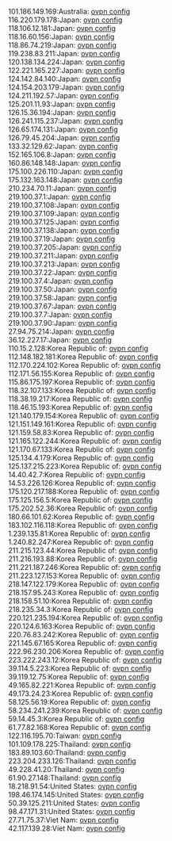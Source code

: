 101.186.149.169:Australia: [ovpn config](vpn/101_186_149_169.ovpn)  
116.220.179.178:Japan: [ovpn config](vpn/116_220_179_178.ovpn)  
118.106.12.181:Japan: [ovpn config](vpn/118_106_12_181.ovpn)  
118.16.60.156:Japan: [ovpn config](vpn/118_16_60_156.ovpn)  
118.86.74.219:Japan: [ovpn config](vpn/118_86_74_219.ovpn)  
119.238.83.211:Japan: [ovpn config](vpn/119_238_83_211.ovpn)  
120.138.134.224:Japan: [ovpn config](vpn/120_138_134_224.ovpn)  
122.221.165.227:Japan: [ovpn config](vpn/122_221_165_227.ovpn)  
124.142.84.140:Japan: [ovpn config](vpn/124_142_84_140.ovpn)  
124.154.203.179:Japan: [ovpn config](vpn/124_154_203_179.ovpn)  
124.211.192.57:Japan: [ovpn config](vpn/124_211_192_57.ovpn)  
125.201.11.93:Japan: [ovpn config](vpn/125_201_11_93.ovpn)  
126.15.36.194:Japan: [ovpn config](vpn/126_15_36_194.ovpn)  
126.241.115.237:Japan: [ovpn config](vpn/126_241_115_237.ovpn)  
126.65.174.131:Japan: [ovpn config](vpn/126_65_174_131.ovpn)  
126.79.45.204:Japan: [ovpn config](vpn/126_79_45_204.ovpn)  
133.32.129.62:Japan: [ovpn config](vpn/133_32_129_62.ovpn)  
152.165.106.8:Japan: [ovpn config](vpn/152_165_106_8.ovpn)  
160.86.148.148:Japan: [ovpn config](vpn/160_86_148_148.ovpn)  
175.100.226.110:Japan: [ovpn config](vpn/175_100_226_110.ovpn)  
175.132.163.148:Japan: [ovpn config](vpn/175_132_163_148.ovpn)  
210.234.70.11:Japan: [ovpn config](vpn/210_234_70_11.ovpn)  
219.100.37.1:Japan: [ovpn config](vpn/219_100_37_1.ovpn)  
219.100.37.108:Japan: [ovpn config](vpn/219_100_37_108.ovpn)  
219.100.37.109:Japan: [ovpn config](vpn/219_100_37_109.ovpn)  
219.100.37.125:Japan: [ovpn config](vpn/219_100_37_125.ovpn)  
219.100.37.138:Japan: [ovpn config](vpn/219_100_37_138.ovpn)  
219.100.37.19:Japan: [ovpn config](vpn/219_100_37_19.ovpn)  
219.100.37.205:Japan: [ovpn config](vpn/219_100_37_205.ovpn)  
219.100.37.211:Japan: [ovpn config](vpn/219_100_37_211.ovpn)  
219.100.37.213:Japan: [ovpn config](vpn/219_100_37_213.ovpn)  
219.100.37.22:Japan: [ovpn config](vpn/219_100_37_22.ovpn)  
219.100.37.4:Japan: [ovpn config](vpn/219_100_37_4.ovpn)  
219.100.37.50:Japan: [ovpn config](vpn/219_100_37_50.ovpn)  
219.100.37.58:Japan: [ovpn config](vpn/219_100_37_58.ovpn)  
219.100.37.67:Japan: [ovpn config](vpn/219_100_37_67.ovpn)  
219.100.37.7:Japan: [ovpn config](vpn/219_100_37_7.ovpn)  
219.100.37.90:Japan: [ovpn config](vpn/219_100_37_90.ovpn)  
27.94.75.214:Japan: [ovpn config](vpn/27_94_75_214.ovpn)  
36.12.227.17:Japan: [ovpn config](vpn/36_12_227_17.ovpn)  
110.15.2.128:Korea Republic of: [ovpn config](vpn/110_15_2_128.ovpn)  
112.148.182.181:Korea Republic of: [ovpn config](vpn/112_148_182_181.ovpn)  
112.170.224.102:Korea Republic of: [ovpn config](vpn/112_170_224_102.ovpn)  
112.171.56.155:Korea Republic of: [ovpn config](vpn/112_171_56_155.ovpn)  
115.86.175.197:Korea Republic of: [ovpn config](vpn/115_86_175_197.ovpn)  
118.32.107.133:Korea Republic of: [ovpn config](vpn/118_32_107_133.ovpn)  
118.38.19.217:Korea Republic of: [ovpn config](vpn/118_38_19_217.ovpn)  
118.46.15.193:Korea Republic of: [ovpn config](vpn/118_46_15_193.ovpn)  
121.140.179.154:Korea Republic of: [ovpn config](vpn/121_140_179_154.ovpn)  
121.151.149.161:Korea Republic of: [ovpn config](vpn/121_151_149_161.ovpn)  
121.159.58.83:Korea Republic of: [ovpn config](vpn/121_159_58_83.ovpn)  
121.165.122.244:Korea Republic of: [ovpn config](vpn/121_165_122_244.ovpn)  
121.170.67.133:Korea Republic of: [ovpn config](vpn/121_170_67_133.ovpn)  
125.134.4.179:Korea Republic of: [ovpn config](vpn/125_134_4_179.ovpn)  
125.137.215.223:Korea Republic of: [ovpn config](vpn/125_137_215_223.ovpn)  
14.40.42.7:Korea Republic of: [ovpn config](vpn/14_40_42_7.ovpn)  
14.53.226.126:Korea Republic of: [ovpn config](vpn/14_53_226_126.ovpn)  
175.120.217.188:Korea Republic of: [ovpn config](vpn/175_120_217_188.ovpn)  
175.125.156.5:Korea Republic of: [ovpn config](vpn/175_125_156_5.ovpn)  
175.202.52.36:Korea Republic of: [ovpn config](vpn/175_202_52_36.ovpn)  
180.66.101.62:Korea Republic of: [ovpn config](vpn/180_66_101_62.ovpn)  
183.102.116.118:Korea Republic of: [ovpn config](vpn/183_102_116_118.ovpn)  
1.239.135.81:Korea Republic of: [ovpn config](vpn/1_239_135_81.ovpn)  
1.240.82.247:Korea Republic of: [ovpn config](vpn/1_240_82_247.ovpn)  
211.215.123.44:Korea Republic of: [ovpn config](vpn/211_215_123_44.ovpn)  
211.216.193.88:Korea Republic of: [ovpn config](vpn/211_216_193_88.ovpn)  
211.221.187.246:Korea Republic of: [ovpn config](vpn/211_221_187_246.ovpn)  
211.223.127.153:Korea Republic of: [ovpn config](vpn/211_223_127_153.ovpn)  
218.147.122.179:Korea Republic of: [ovpn config](vpn/218_147_122_179.ovpn)  
218.157.95.243:Korea Republic of: [ovpn config](vpn/218_157_95_243.ovpn)  
218.158.51.10:Korea Republic of: [ovpn config](vpn/218_158_51_10.ovpn)  
218.235.34.3:Korea Republic of: [ovpn config](vpn/218_235_34_3.ovpn)  
220.121.235.194:Korea Republic of: [ovpn config](vpn/220_121_235_194.ovpn)  
220.124.6.163:Korea Republic of: [ovpn config](vpn/220_124_6_163.ovpn)  
220.76.83.242:Korea Republic of: [ovpn config](vpn/220_76_83_242.ovpn)  
221.145.67.165:Korea Republic of: [ovpn config](vpn/221_145_67_165.ovpn)  
222.96.230.206:Korea Republic of: [ovpn config](vpn/222_96_230_206.ovpn)  
223.222.243.12:Korea Republic of: [ovpn config](vpn/223_222_243_12.ovpn)  
39.114.5.223:Korea Republic of: [ovpn config](vpn/39_114_5_223.ovpn)  
39.119.12.75:Korea Republic of: [ovpn config](vpn/39_119_12_75.ovpn)  
49.165.82.221:Korea Republic of: [ovpn config](vpn/49_165_82_221.ovpn)  
49.173.24.23:Korea Republic of: [ovpn config](vpn/49_173_24_23.ovpn)  
58.125.56.19:Korea Republic of: [ovpn config](vpn/58_125_56_19.ovpn)  
58.234.241.239:Korea Republic of: [ovpn config](vpn/58_234_241_239.ovpn)  
59.14.45.3:Korea Republic of: [ovpn config](vpn/59_14_45_3.ovpn)  
61.77.82.168:Korea Republic of: [ovpn config](vpn/61_77_82_168.ovpn)  
122.116.195.70:Taiwan: [ovpn config](vpn/122_116_195_70.ovpn)  
101.109.178.225:Thailand: [ovpn config](vpn/101_109_178_225.ovpn)  
183.89.103.60:Thailand: [ovpn config](vpn/183_89_103_60.ovpn)  
223.204.233.126:Thailand: [ovpn config](vpn/223_204_233_126.ovpn)  
49.228.41.20:Thailand: [ovpn config](vpn/49_228_41_20.ovpn)  
61.90.27.148:Thailand: [ovpn config](vpn/61_90_27_148.ovpn)  
18.218.91.54:United States: [ovpn config](vpn/18_218_91_54.ovpn)  
198.46.174.145:United States: [ovpn config](vpn/198_46_174_145.ovpn)  
50.39.125.211:United States: [ovpn config](vpn/50_39_125_211.ovpn)  
98.47.171.31:United States: [ovpn config](vpn/98_47_171_31.ovpn)  
27.71.75.37:Viet Nam: [ovpn config](vpn/27_71_75_37.ovpn)  
42.117.139.28:Viet Nam: [ovpn config](vpn/42_117_139_28.ovpn)  
